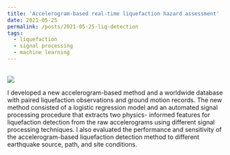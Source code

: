 ```yaml
---
title: 'Accelerogram-based real-time liquefaction hazard assessment'
date: 2021-05-25
permalink: /posts/2021-05-25-liq-detection
tags:
  - liquefaction
  - signal processing
  - machine learning
---
```


 <br/><img src='/images/Liquefaction-Detection-Framework.png'>

 I developed a new accelerogram-based method and a worldwide database with paired liquefaction observations and ground motion records. The new method consisted of a logistic regression model and an automated signal processing procedure that extracts two physics- informed features for liquefaction detection from the raw accelerograms using different signal processing techniques. I also evaluated the performance and sensitivity of the accelerogram-based liquefaction detection method to different earthquake source, path, and site conditions.

